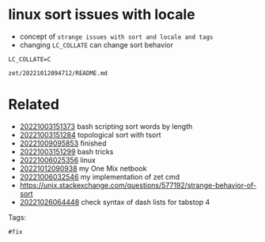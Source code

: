 # linux sort issues with locale

- concept of `strange issues with sort and locale and tags`
- changing `LC_COLLATE` can change sort behavior

```
LC_COLLATE=C
```

` zet/20221012094712/README.md `

# Related

- [20221003151373](/zet/20221003151373/README.md) bash scripting sort words by length
- [20221003151284](/zet/20221003151284/README.md) topological sort with tsort
- [20221009095853](/zet/20221009095853/README.md) finished
- [20221003151299](/zet/20221003151299/README.md) bash tricks
- [20221006025356](/zet/20221006025356/README.md) linux
- [20221012090938](/zet/20221012090938/README.md) my One Mix netbook
- [20221006032546](/zet/20221006032546/README.md) my implementation of zet cmd
- https://unix.stackexchange.com/questions/577192/strange-behavior-of-sort
- [20221026064448](/zet/20221026064448/README.md) check syntax of dash lists for tabstop 4

Tags:

    #fix
